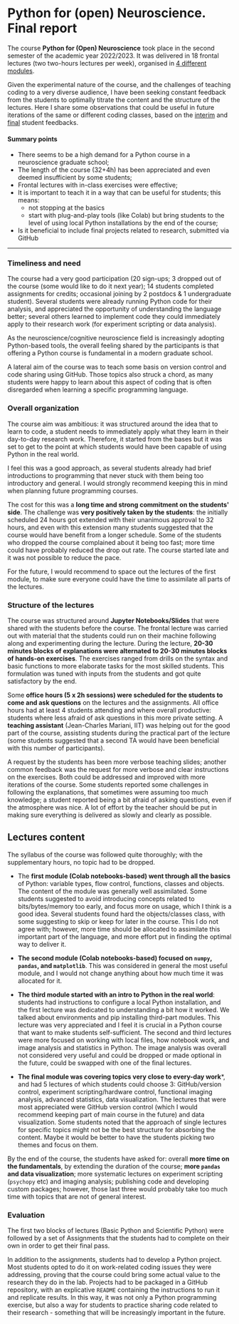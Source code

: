 # Python for (open) Neuroscience. Final report

The course **Python for (Open) Neuroscience** took place in the second semester of the academic year 2022/2023. It was delivered in 18 frontal lectures (two two-hours lectures per week), organised in [4 different modules](https://github.com/vigji/python-cimec). 

Given the experimental nature of the course, and the challenges of teaching coding to a very diverse audience, I have been seeking constant feedback from the students to optimally titrate the content and the structure of the lectures. Here I share some observations that could be useful in future iterations of the same or different coding classes, based on the [interim](https://docs.google.com/forms/d/1ZeWGxqucOMGCHD_EiIsc5IEXpeqsC9VrS3sABW2lOrw/edit) and [final](https://docs.google.com/forms/d/1Ag8WjoohodvVd--X49ev-AbrIBlUEaE757Z-pJjEJRE/edit#responses) student feedbacks.

#### Summary points
 - There seems to be a high demand for a Python course in a neuroscience graduate school;
 - The length of the course (32+4h) has been appreciated and even deemed insufficient by some students;
 - Frontal lectures with in-class exercises were effective;
 - It is important to teach it in a way that can be useful for students; this means:
	- not stopping at the basics
	- start with plug-and-play tools (like Colab) but bring students to the level of using local Python installations by the end of the course;
 - Is it beneficial to include final projects related to research, submitted via GitHub

---
### Timeliness and need
The course had a very good participation (20 sign-ups; 3 dropped out of the course (some would like to do it next year); 14 students completed assignments for credits; occasional joining by 2 postdocs & 1 undergraduate student). Several students were already running Python code for their analysis, and appreciated the opportunity of understanding the language better; several others learned to implement code they could immediately apply to their research work (for experiment scripting or data analysis). 

As the neuroscience/cognitive neuroscience field is increasingly adopting Python-based tools, the overall feeling shared by the participants is that offering a Python course is fundamental in a modern graduate school.

A lateral aim of the course was to teach some basis on version control and code sharing using GitHub. Those topics also struck a chord, as many students were happy to learn about this aspect of coding that is often disregarded when learning a specific programming language.


### Overall organization
The course aim was ambitious: it was structured around the idea that to learn to code, a student needs to immediately apply what they learn in their day-to-day research work. Therefore, it started from the bases but it was set to get to the point at which students would have been capable of using Python in the real world. 

I feel this was a good approach, as several students already had brief introductions to programming that never stuck with them being too introductory and general. I would strongly recommend keeping this in mind when planning future programming courses.

The cost for this was a **long time and strong commitment on the students' side**. The challenge was **very positively taken by the students**: the initially scheduled 24 hours got extended with their unanimous approval to 32 hours, and even with this extension many students suggested that the course would have benefit from a longer schedule.
Some of the students who dropped the course complained about it being too fast; more time could have probably reduced the drop out rate. The course started late and it was not possible to reduce the pace. 

For the future, I would recommend to space out the lectures of the first module, to make sure everyone could have the time to assimilate all parts of the lectures. 
 
### Structure of the lectures
The course was structured around **Jupyter Notebooks/Slides** that were shared with the students before the course. The frontal lecture was carried out with material that the students could run on their machine following along and experimenting during the lecture. During the lecture, **20-30 minutes blocks of explanations were alternated to 20-30 minutes blocks of hands-on exercises**. The exercises ranged from drills on the syntax and basic functions to more elaborate tasks for the most skilled students. This formulation was tuned with inputs from the students and got quite satisfactory by the end. 

Some **office hours (5 x 2h sessions) were scheduled for the students to come and ask questions** on the lectures and the assignments. All office hours had at least 4 students attending and where overall productive: students where less afraid of ask questions in this more private setting. A **teaching assistant** (Jean-Charles Mariani, IIT) was helping out for the good part of the course, assisting students during the practical part of the lecture (some students suggested that a second TA would have been beneficial with this number of participants).

A request by the students has been more verbose teaching slides; another common feedback was the request for more verbose and clear instructions on the exercises. Both could be addressed and improved with more iterations of the course. Some students reported some challenges in following the explanations, that sometimes were assuming too much knowledge; a student reported being a bit afraid of asking questions, even if the atmosphere was nice. A lot of effort by the teacher should be put in making sure everything is delivered as slowly and clearly as possible.

## Lectures content
The syllabus of the course was followed quite thoroughly; with the supplementary hours, no topic had to be dropped.
 - The **first module (Colab notebooks-based) went through all the basics** of Python: variable types, flow control, functions, classes and objects. The content of the module was generally well assimilated. Some students suggested to avoid introducing concepts related to bits/bytes/memory too early, and focus more on usage, which I think is a good idea. Several students found hard the objects/classes class, with some suggesting to skip or keep for later in the course. This I do not agree with; however, more time should be allocated to assimilate this important part of the language, and more effort put in finding the optimal way to deliver it.

- **The second module (Colab notebooks-based) focused on `numpy`, `pandas`, and `matplotlib`**. This was considered in general the most useful module, and I would not change anything about how much time it was allocated for it.

 - **The third module started with an intro to Python in the real world**: students had instructions to configure a local Python installation, and the first lecture was dedicated to understanding a bit how it worked. We talked about environments and pip installing third-part modules. This lecture was very appreciated and I feel it is crucial in a Python course that want to make students self-sufficient. The second and third lectures were more focused on working with local files, how notebook work, and image analysis and statistics in Python. The image analysis was overall not considered very useful and could be dropped or made optional in the future, could be swapped with one of the final lectures.

 - **The final module was covering topics very close to every-day work***, and had 5 lectures of which students could choose 3: GitHub/version control, experiment scripting/hardware control, functional imaging analysis, advanced statistics, data visualization. The lectures that were most appreciated were GitHub version control (which I would recommend keeping part of main course in the future) and data visualization. Some students noted that the approach of single lectures for specific topics might not be the best structure for absorbing the content. Maybe it would be better to have the students picking two themes and focus on them.

By the end of the course, the students have asked for: overall **more time on the fundamentals**, by extending the duration of the course; **more `pandas` and data visualization**; more systematic lectures on experiment scripting (`psychopy` etc) and imaging analysis; publishing code and developing custom packages; however, those last three would probably take too much time with topics that are not of general interest.

### Evaluation
The first two blocks of lectures (Basic Python and Scientific Python) were followed by a set of Assignments that the students had to complete on their own in order to get their final pass.

In addition to the assignments, students had to develop a Python project. Most students opted to do it on work-related coding issues they were addressing, proving that the course could bring some actual value to the research they do in the lab. Projects had to be packaged in a GitHub repository, with an explicative `README` containing the instructions to run it and replicate results. In this way, it was not only a Python programming exercise, but also a way for students to practice sharing code related to their research - something that will be increasingly important in the future.
